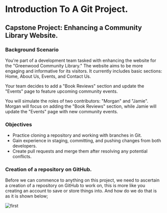 # Introduction To A Git Project. #

## Capstone Project: Enhancing a Community Library Website. ##

### Background Scenario ###
You're part of a development team tasked with enhancing the website for the "Greenwood Community Library." The website aims to be more engaging and informative for its visitors. It currently includes basic sections: Home, About Us, Events, and Contact Us.

Your team decides to add a "Book Reviews" section and update the
"Events" page to feature upcoming community events.

You will simulate the roles of two contributors: "Morgan" and "Jamie". Morgan will focus on adding the "Book Reviews" section, while Jamie will update the "Events" page with new community events.

### Objectives ###
* Practice cloning a repository and working with branches in Git.
* Gain experience in staging, committing, and pushing changes from both developers.
* Create pull requests and merge them after resolving any potential conflicts.

### Creation of a repository on GitHub. ###
Before we can commence to anything on this project, we need to ascertain a creation of a repository on GitHub to work on, this is more like you creating an account to save or store things into. And how do we do that is as it is shown below;

![first](Project_2_images/1CLICK_3_LINES_TOP.jpg)





